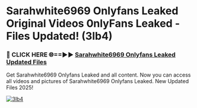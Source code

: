 # Sarahwhite6969 Onlyfans Leaked Original Videos 0nlyFans Leaked - Files Updated! (3lb4)

<h3>🔴 CLICK HERE 🌐==►► <a href="https://tinyurl.com/3hn5wdd3" rel="nofollow">Sarahwhite6969 Onlyfans Leaked Updated Files</a></h3>

Get Sarahwhite6969 Onlyfans Leaked and all content. Now you can access all videos and pictures of Sarahwhite6969 Onlyfans Leaked. New Updated Files 2025!

[![3lb4](https://i.imgur.com/4HnBqBT.gif)](https://tinyurl.com/3hn5wdd3)
